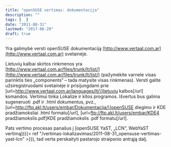 ```yaml
---
title: "openSUSE vertimas: dokumentacija"
description: ""
tags: [  ]
date: "2011-08-31"
lastmod: "2017-06-29"
draft: true
---
```


Yra galimybė versti openSUSE dokumentaciją [http://www.vertaal.com.ar](http://www.vertaal.com.ar) svetainėje.

Lietuvių kalbai skirtos rinkmenos yra [http://www.vertaal.com.ar/files/trunk/lt/list/](http://www.vertaal.com.ar/files/trunk/lt/list/) (pažymėkite varnele visas parinktis ties „components“ – tada matysite visas rinkmenas). Versti galite užsiregistruodami svetainėje ir prisijungdami prie \[url=http://www.vertaal.com.ar/languages/lt/\]lietuvių kalbos\[/url\] komandos. Vertimui tinka Lokalize ir kitos programos. Išvertus bus galima sugeneruoti .pdf ir .html dokumentus, pvz., \[url=http://ftp.akl.lt/users/embar/Dokumentacija/\]openSUSE diegimo ir KDE pradžiamoksliai .html formatu\[/url\], \[url=ftp://ftp.akl.lt/users/embar/KDE4 pradžiamokslis.pdf\]KDE pradžiamokslis .pdf formatu\[/url\].

Pats vertimo procesas panašus į [openSUSE YaST, „LCN“, WebYaST vertimą]({{< ref "/vertimas-lokalizavimas/2011-08-31_opensuse-vertimas-yast-lcn" >}}), tad verta perskaityti pastarojo straipsnio antrąją dalį.

